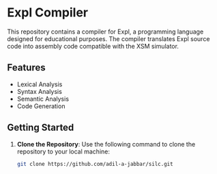 # Expl Compiler

This repository contains a compiler for Expl, a programming language designed for educational purposes. The compiler translates Expl source code into assembly code compatible with the XSM simulator.

## Features

- Lexical Analysis
- Syntax Analysis
- Semantic Analysis
- Code Generation

## Getting Started

1. **Clone the Repository**: Use the following command to clone the repository to your local machine:
   ```bash
   git clone https://github.com/adil-a-jabbar/silc.git
